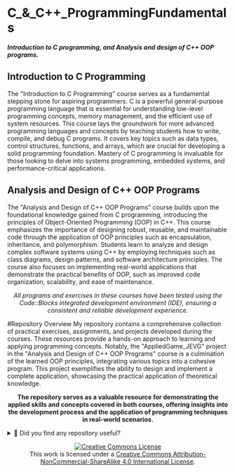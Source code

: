 # C_&_C++_ProgrammingFundamentals
***Introduction to C programming, and Analysis and design of C++ OOP programs.***



## Introduction to C Programming
The "Introduction to C Programming" course serves as a fundamental stepping stone for aspiring programmers. C is a powerful general-purpose programming language that is essential for understanding low-level programming concepts, memory management, and the efficient use of system resources. This course lays the groundwork for more advanced programming languages and concepts by teaching students how to write, compile, and debug C programs. It covers key topics such as data types, control structures, functions, and arrays, which are crucial for developing a solid programming foundation. Mastery of C programming is invaluable for those looking to delve into systems programming, embedded systems, and performance-critical applications.

## Analysis and Design of C++ OOP Programs
The "Analysis and Design of C++ OOP Programs" course builds upon the foundational knowledge gained from C programming, introducing the principles of Object-Oriented Programming (OOP) in C++. This course emphasizes the importance of designing robust, reusable, and maintainable code through the application of OOP principles such as encapsulation, inheritance, and polymorphism. Students learn to analyze and design complex software systems using C++ by employing techniques such as class diagrams, design patterns, and software architecture principles. The course also focuses on implementing real-world applications that demonstrate the practical benefits of OOP, such as improved code organization, scalability, and ease of maintenance.

<p align="center">
    <em>All programs and exercises in these courses have been tested using the Code::Blocks integrated development environment (IDE), ensuring a consistent and reliable development experience.</em>
</p>

#Repository Overview
My repository contains a comprehensive collection of practical exercises, assignments, and projects developed during the courses. These resources provide a hands-on approach to learning and applying programming concepts. Notably, the "AppliedGame_JEVG" project in the "Analysis and Design of C++ OOP Programs" course is a culmination of the learned OOP principles, integrating various topics into a cohesive program. This project exemplifies the ability to design and implement a complete application, showcasing the practical application of theoretical knowledge.

<p align="center">
    <strong>The repository serves as a valuable resource for demonstrating the applied skills and concepts covered in both courses, offering insights into the development process and the application of programming techniques in real-world scenarios.</strong>
</p>



<details>
  <summary>🌟 Did you find any repository useful?</summary>
  If any project has been helpful to you, consider giving it a ⭐ star in the repository and follow my GitHub account to stay tuned for future updates! 🚀

  In addition, I am always open to suggestions, recommendations or collaborations. Feel free to [get in touch](https://www.linkedin.com/in/vazquez-galan-jose-emmanuel-664968221) if you have any questions or ideas for improving this project. I'm excited for your feedback and contributions.

  Thank you for your interest and support! 😊
</details>




<p align="center">
<a rel="license" href="http://creativecommons.org/licenses/by-nc-sa/4.0/"><img alt="Creative Commons License" style="border-width:0" src="https://i.creativecommons.org/l/by-nc-sa/4.0/88x31.png" /></a><br />This work is licensed under a <a rel="license" href="http://creativecommons.org/licenses/by-nc-sa/4.0/">Creative Commons Attribution-NonCommercial-ShareAlike 4.0 International License</a>.
</p>

